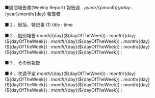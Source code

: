 ■週間報告書(Weekly Report)
報告週　${pyear}/${pmonth}/${pday}-${year}/${month}/${day}
報告者　<name>

■１．総括、特記事
(1) title : time


■２．個別報告
${month}/${day}(${dayOfTheWeek}) : 
${month}/${day}(${dayOfTheWeek}) : 
${month}/${day}(${dayOfTheWeek}) : 
${month}/${day}(${dayOfTheWeek}) : 
${month}/${day}(${dayOfTheWeek}) : 
${month}/${day}(${dayOfTheWeek}) : 
${month}/${day}(${dayOfTheWeek}) : 

■３．その他報告


■４．次週予定
${month}/${day}(${dayOfTheWeek}) : 
${month}/${day}(${dayOfTheWeek}) : 
${month}/${day}(${dayOfTheWeek}) : 
${month}/${day}(${dayOfTheWeek}) : 
${month}/${day}(${dayOfTheWeek}) : 
${month}/${day}(${dayOfTheWeek}) : 
${month}/${day}(${dayOfTheWeek}) : 
